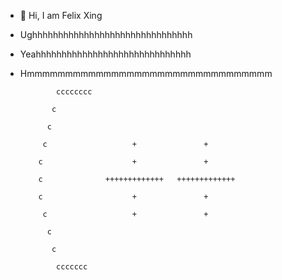 - 👋 Hi, I am Felix Xing
- Ughhhhhhhhhhhhhhhhhhhhhhhhhhhhhhh
- Yeahhhhhhhhhhhhhhhhhhhhhhhhhhhhhh
- Hmmmmmmmmmmmmmmmmmmmmmmmmmmmmmmmm

     

              cccccccc

             c

            c

           c                   +               +

          c                    +               +

          c              +++++++++++++   +++++++++++++

          c                    +               +

           c                   +               +

            c

             c

              ccccccc
              

